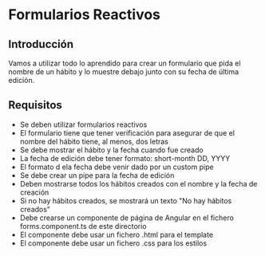 # Formularios Reactivos

## Introducción

Vamos a utilizar todo lo aprendido para crear un formulario que pida el nombre de un hábito y lo muestre debajo junto con su fecha de última edición.

## Requisitos

- Se deben utilizar formularios reactivos
- El formulario tiene que tener verificación para asegurar de que el nombre del hábito tiene, al menos, dos letras
- Se debe mostrar el hábito y la fecha cuando fue creado
- La fecha de edición debe tener formato: short-month DD, YYYY
- El formato d ela fecha debe venir dado por un custom pipe
- Se debe crear un pipe para la fecha de edición
- Deben mostrarse todos los hábitos creados con el nombre y la fecha de creación
- Si no hay hábitos creados, se mostrará un texto "No hay hábitos creados"
- Debe crearse un componente de página de Angular en el fichero forms.component.ts de este directorio
- El componente debe usar un fichero .html para el template
- El componente debe usar un fichero .css para los estilos
